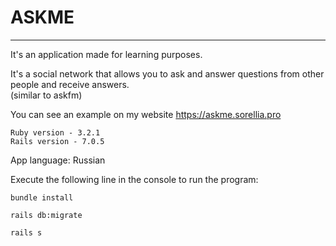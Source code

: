# ASKME

___

It's an application made for learning purposes. 

It's a social network that allows you to ask and answer questions
from other people and receive answers.  
(similar to askfm)

You can see an example on my website https://askme.sorellia.pro

```
Ruby version - 3.2.1
Rails version - 7.0.5
```

App language: Russian

Execute the following line in the console to run the program:

```
bundle install

rails db:migrate

rails s
```
